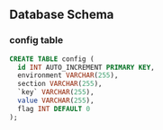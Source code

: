 ## Database Schema

### config table

```sql
CREATE TABLE config (
  id INT AUTO_INCREMENT PRIMARY KEY,
  environment VARCHAR(255),
  section VARCHAR(255),
  `key` VARCHAR(255), 
  value VARCHAR(255),
  flag INT DEFAULT 0
);
```
